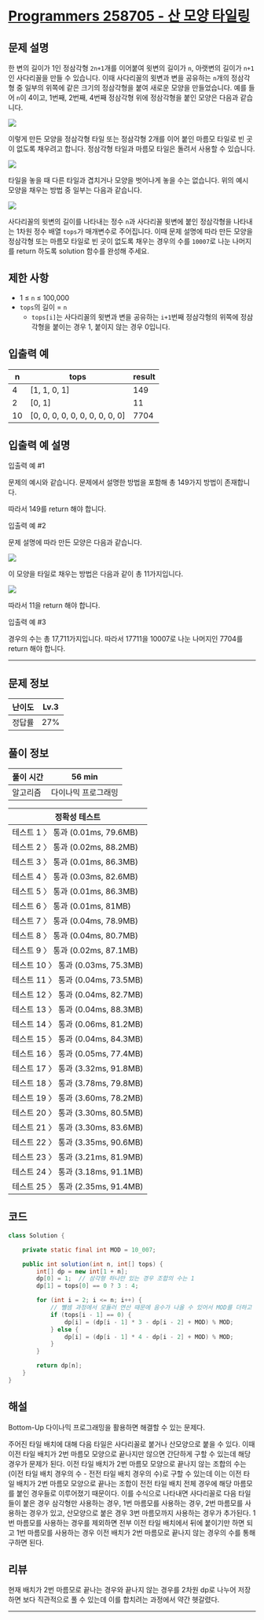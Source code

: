 # [Programmers 258705 - 산 모양 타일링](https://school.programmers.co.kr/learn/courses/30/lessons/258705)

## 문제 설명

한 변의 길이가 1인 정삼각형 `2n+1`개를 이어붙여 윗변의 길이가 `n`, 아랫변의 길이가 `n+1`인 사다리꼴을 만들 수 있습니다. 이때 사다리꼴의 윗변과 변을 공유하는 `n`개의 정삼각형 중 일부의 위쪽에 같은 크기의 정삼각형을 붙여 새로운 모양을 만들었습니다. 예를 들어 `n`이 4이고, 1번째, 2번째, 4번째 정삼각형 위에 정삼각형을 붙인 모양은 다음과 같습니다.

![](./assets/photo1.png)

이렇게 만든 모양을 정삼각형 타일 또는 정삼각형 2개를 이어 붙인 마름모 타일로 빈 곳이 없도록 채우려고 합니다. 정삼각형 타일과 마름모 타일은 돌려서 사용할 수 있습니다.

![](./assets/photo2.png)

타일을 놓을 때 다른 타일과 겹치거나 모양을 벗어나게 놓을 수는 없습니다. 위의 예시 모양을 채우는 방법 중 일부는 다음과 같습니다.

![](./assets/photo3.png)

사다리꼴의 윗변의 길이를 나타내는 정수 `n`과 사다리꼴 윗변에 붙인 정삼각형을 나타내는 1차원 정수 배열 `tops`가 매개변수로 주어집니다. 이때 문제 설명에 따라 만든 모양을 정삼각형 또는 마름모 타일로 빈 곳이 없도록 채우는 경우의 수를 `10007`로 나눈 나머지를 return 하도록 solution 함수를 완성해 주세요.

## 제한 사항

- 1 ≤ `n` ≤ 100,000
- `tops`의 길이 = `n`
  - `tops[i]`는 사다리꼴의 윗변과 변을 공유하는 `i+1`번째 정삼각형의 위쪽에 정삼각형을 붙이는 경우 1, 붙이지 않는 경우 0입니다.

## 입출력 예

| n   | tops                           | result |
| --- | ------------------------------ | ------ |
| 4   | [1, 1, 0, 1]                   | 149    |
| 2   | [0, 1]                         | 11     |
| 10  | [0, 0, 0, 0, 0, 0, 0, 0, 0, 0] | 7704   |

## 입출력 예 설명

입출력 예 #1

문제의 예시와 같습니다. 문제에서 설명한 방법을 포함해 총 149가지 방법이 존재합니다.

따라서 149를 return 해야 합니다.

입출력 예 #2

문제 설명에 따라 만든 모양은 다음과 같습니다.

![](./assets/photo4.png)

이 모양을 타일로 채우는 방법은 다음과 같이 총 11가지입니다.

![](./assets/photo5.png)

따라서 11을 return 해야 합니다.

입출력 예 #3

경우의 수는 총 17,711가지입니다. 따라서 17711을 10007로 나눈 나머지인 7704를 return 해야 합니다.

---

## 문제 정보

| 난이도 | Lv.3 |
| ------ | ---- |
| 정답률 | 27%  |

## 풀이 정보

| 풀이 시간 | 56 min              |
| --------- | ------------------- |
| 알고리즘  | 다이나믹 프로그래밍 |

| 정확성 테스트                      |
| ---------------------------------- |
| 테스트 1 〉 통과 (0.01ms, 79.6MB)  |
| 테스트 2 〉 통과 (0.02ms, 88.2MB)  |
| 테스트 3 〉 통과 (0.01ms, 86.3MB)  |
| 테스트 4 〉 통과 (0.03ms, 82.6MB)  |
| 테스트 5 〉 통과 (0.01ms, 86.3MB)  |
| 테스트 6 〉 통과 (0.01ms, 81MB)    |
| 테스트 7 〉 통과 (0.04ms, 78.9MB)  |
| 테스트 8 〉 통과 (0.04ms, 80.7MB)  |
| 테스트 9 〉 통과 (0.02ms, 87.1MB)  |
| 테스트 10 〉 통과 (0.03ms, 75.3MB) |
| 테스트 11 〉 통과 (0.04ms, 73.5MB) |
| 테스트 12 〉 통과 (0.04ms, 82.7MB) |
| 테스트 13 〉 통과 (0.04ms, 88.3MB) |
| 테스트 14 〉 통과 (0.06ms, 81.2MB) |
| 테스트 15 〉 통과 (0.04ms, 84.3MB) |
| 테스트 16 〉 통과 (0.05ms, 77.4MB) |
| 테스트 17 〉 통과 (3.32ms, 91.8MB) |
| 테스트 18 〉 통과 (3.78ms, 79.8MB) |
| 테스트 19 〉 통과 (3.60ms, 78.2MB) |
| 테스트 20 〉 통과 (3.30ms, 80.5MB) |
| 테스트 21 〉 통과 (3.30ms, 83.6MB) |
| 테스트 22 〉 통과 (3.35ms, 90.6MB) |
| 테스트 23 〉 통과 (3.21ms, 81.9MB) |
| 테스트 24 〉 통과 (3.18ms, 91.1MB) |
| 테스트 25 〉 통과 (2.35ms, 91.4MB) |

## 코드

```java
class Solution {

    private static final int MOD = 10_007;

    public int solution(int n, int[] tops) {
        int[] dp = new int[1 + n];
        dp[0] = 1;  // 삼각형 하나만 있는 경우 조합의 수는 1
        dp[1] = tops[0] == 0 ? 3 : 4;

        for (int i = 2; i <= n; i++) {
            // 뺄셈 과정에서 모듈러 연산 때문에 음수가 나올 수 있어서 MOD를 더하고 나머지를 구함
            if (tops[i - 1] == 0) {
                dp[i] = (dp[i - 1] * 3 - dp[i - 2] + MOD) % MOD;
            } else {
                dp[i] = (dp[i - 1] * 4 - dp[i - 2] + MOD) % MOD;
            }
        }

        return dp[n];
    }
}
```

## 해설

Bottom-Up 다이나믹 프로그래밍을 활용하면 해결할 수 있는 문제다.

주어진 타일 배치에 대해 다음 타일은 사다리꼴로 붙거나 산모양으로 붙을 수 있다. 이때 이전 타일 배치가 2번 마름모 모양으로 끝나지만 않으면 간단하게 구할 수 있는데 해당 경우가 문제가 된다. 이전 타일 배치가 2번 마름모 모양으로 끝나지 않는 조합의 수는 (이전 타일 배치 경우의 수 - 전전 타일 배치 경우의 수)로 구할 수 있는데 이는 이전 타일 배치가 2번 마름모 모양으로 끝나는 조합이 전전 타일 배치 전체 경우에 해당 마름모를 붙인 경우들로 이루어졌기 때문이다. 이를 수식으로 나타내면 사다리꼴로 다음 타일들이 붙은 경우 삼각형만 사용하는 경우, 1번 마름모를 사용하는 경우, 2번 마름모를 사용하는 경우가 있고, 산모양으로 붙은 경우 3번 마름모까지 사용하는 경우가 추가된다. 1번 마름모를 사용하는 경우를 제외하면 전부 이전 타일 배치에서 뒤에 붙이기만 하면 되고 1번 마름모를 사용하는 경우 이전 배치가 2번 마름모로 끝나지 않는 경우의 수를 통해 구하면 된다.

## 리뷰

현재 배치가 2번 마름모로 끝나는 경우와 끝나지 않는 경우를 2차원 dp로 나누어 저장하면 보다 직관적으로 풀 수 있는데 이를 합치려는 과정에서 약간 헷갈렸다.

---
